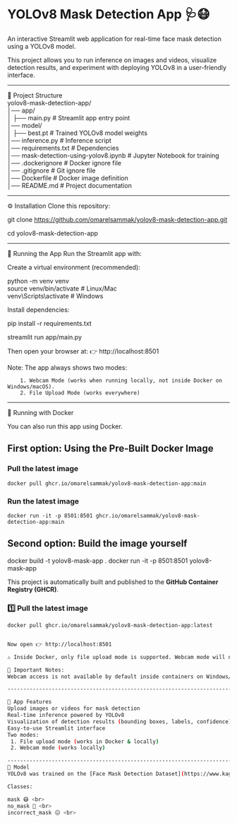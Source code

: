 # YOLOv8 Mask Detection App 🩺😷

An interactive Streamlit web application for real-time face mask detection using a YOLOv8 model.

This project allows you to run inference on images and videos,
visualize detection results, and experiment with deploying YOLOv8 in a user-friendly interface.

----------------------------------------------------------------------------------------------------------------------------------
📂 Project Structure <br>
yolov8-mask-detection-app/ <br>
│── app/ <br>
│   ├── main.py               # Streamlit app entry point <br>
│── model/ <br>
│   ├── best.pt               # Trained YOLOv8 model weights <br>
│── inference.py        # Inference script <br>
│── requirements.txt          # Dependencies <br>
│── mask-detection-using-yolov8.ipynb # Jupyter Notebook for training <br>
│── .dockerignore # Docker ignore file <br>
│── .gitignore # Git ignore file <br>
│── Dockerfile # Docker image definition <br>
│── README.md                 # Project documentation <br>

----------------------------------------------------------------------------------------------------------------------------------
⚙️ Installation
Clone this repository:

git clone https://github.com/omarelsammak/yolov8-mask-detection-app.git

cd yolov8-mask-detection-app


----------------------------------------------------------------------------------------------------------------------------------
🚀 Running the App
Run the Streamlit app with:

Create a virtual environment (recommended):

python -m venv venv <br>
source venv/bin/activate   # Linux/Mac <br>
venv\Scripts\activate      # Windows <br>


Install dependencies:

pip install -r requirements.txt


streamlit run app/main.py


Then open your browser at:
👉 http://localhost:8501

Note:
    The app always shows two modes:
    
        1. Webcam Mode (works when running locally, not inside Docker on Windows/macOS).
        2. File Upload Mode (works everywhere)



----------------------------------------------------------------------------------------------------------------------------------

🐳 Running with Docker

You can also run this app using Docker.

## First option: Using the Pre-Built Docker Image
###     Pull the latest image
    docker pull ghcr.io/omarelsammak/yolov8-mask-detection-app:main

###     Run the latest image
    docker run -it -p 8501:8501 ghcr.io/omarelsammak/yolov8-mask-detection-app:main

## Second option: Build the image yourself
   docker build -t yolov8-mask-app .
   docker run -it -p 8501:8501 yolov8-mask-app

This project is automatically built and published to the **GitHub Container Registry (GHCR)**.

### 1️⃣ Pull the latest image
```bash
docker pull ghcr.io/omarelsammak/yolov8-mask-detection-app:latest


Now open 👉 http://localhost:8501

⚠️ Inside Docker, only file upload mode is supported. Webcam mode will not work in containers unless explicitly enabled.

📌 Important Notes:
Webcam access is not available by default inside containers on Windows/macOS.

----------------------------------------------------------------------------------------------------------------------------------

🎯 App Features
Upload images or videos for mask detection
Real-time inference powered by YOLOv8
Visualization of detection results (bounding boxes, labels, confidence)
Easy-to-use Streamlit interface
Two modes:
 1. File upload mode (works in Docker & locally)
 2. Webcam mode (works locally)

----------------------------------------------------------------------------------------------------------------------------------
🧠 Model
YOLOv8 was trained on the [Face Mask Detection Dataset](https://www.kaggle.com/datasets/andrewmvd/face-mask-detection)

Classes:

mask 😷 <br>
no_mask 🚫 <br>
incorrect_mask 😑 <br>
